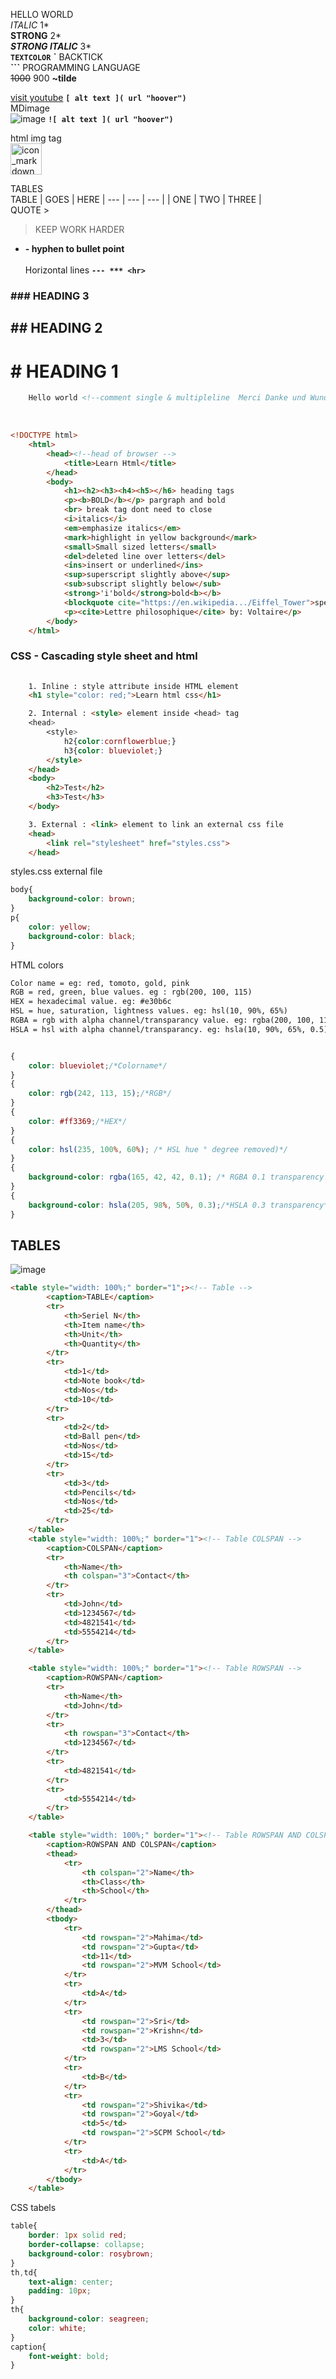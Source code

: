 HELLO WORLD<br>
*ITALIC* 1*<br>
**STRONG** 2*<br>
***STRONG ITALIC*** 3*<br>
**`TEXTCOLOR`** **`** BACKTICK<br>
**```** PROGRAMMING LANGUAGE<br>
~~1000~~ 900 **~tilde** <br>

[visit youtube](https://www.youtube.com/ "just right") **``[ alt text ]( url "hoover")``**<br>
MDimage<br>
![image](images/icon_markdown.png "mmm...") **``![ alt text ]( url "hoover")``**<br>

html img tag<br>
<img src="images/icon_markdown.png" alt="icon_markdown" width="50" height="50"><br>

TABLES<br>
TABLE | GOES | HERE
| --- | --- | --- |
| ONE | TWO | THREE |<br>
QUOTE >
> KEEP WORK HARDER <br> 

- **- hyphen to bullet point**<br><br>
Horizontal lines **`--- *** <hr>`**<br>


### ### HEADING 3
## ## HEADING 2
# # HEADING 1



```html    
    Hello world <!--comment single & multipleline  Merci Danke und Wunderbar--> HTML stands for hyper text markup language, Created by Tim Berners Lee in 1991, Html used for create web pages. 
```
<br>

```html
<!DOCTYPE html>
    <html>
        <head><!--head of browser -->
            <title>Learn Html</title>
        </head>
        <body>
            <h1><h2><h3><h4><h5></h6> heading tags 
            <p><b>BOLD</b></p> pargraph and bold
            <br> break tag dont need to close
            <i>italics</i>
            <em>emphasize italics</em>
            <mark>highlight in yellow background</mark>
            <small>Small sized letters</small>
            <del>deleted line over letters</del>
            <ins>insert or underlined</ins>
            <sup>superscript slightly above</sup> 
            <sub>subscript slightly below</sub>
            <strong>'i'bold</strong>bold<b></b>
            <blockquote cite="https://en.wikipedia.../Eiffel_Tower">specifies a section that is quoted from another source</blockquote>
            <p><cite>Lettre philosophique</cite> by: Voltaire</p> 
        </body>
    </html>
```
### CSS - Cascading style sheet and html
```html
    
    1. Inline : style attribute inside HTML element
    <h1 style="color: red;">Learn html css</h1>

    2. Internal : <style> element inside <head> tag 
    <head>
        <style>
            h2{color:cornflowerblue;}
            h3{color: blueviolet;}
        </style>
    </head>
    <body>
        <h2>Test</h2>
        <h3>Test</h3>
    </body>

    3. External : <link> element to link an external css file
    <head>
        <link rel="stylesheet" href="styles.css">
    </head>
```
styles.css external file
```css
body{
    background-color: brown;
}
p{
    color: yellow;
    background-color: black;
}
```
HTML colors
```html
Color name = eg: red, tomoto, gold, pink
RGB = red, green, blue values. eg : rgb(200, 100, 115)
HEX = hexadecimal value. eg: #e30b6c
HSL = hue, saturation, lightness values. eg: hsl(10, 90%, 65%)
RGBA = rgb with alpha channel/transparancy value. eg: rgba(200, 100, 115, 0.4)
HSLA = hsl with alpha channel/transparancy. eg: hsla(10, 90%, 65%, 0.5)
```
```CSS

{
    color: blueviolet;/*Colorname*/ 
}
{
    color: rgb(242, 113, 15);/*RGB*/
}
{
    color: #ff3369;/*HEX*/
}
{
    color: hsl(235, 100%, 60%); /* HSL hue ° degree removed)*/ 
}
{
    background-color: rgba(165, 42, 42, 0.1); /* RGBA 0.1 transparency percentage added*/
}
{
    background-color: hsla(205, 98%, 50%, 0.3);/*HSLA 0.3 transparency*/
}
```
## TABLES
![image](images/table_image.png "tabels")

```html
<table style="width: 100%;" border="1";><!-- Table -->
        <caption>TABLE</caption>
        <tr>
            <th>Seriel N</th>
            <th>Item name</th>
            <th>Unit</th>
            <th>Quantity</th>
        </tr>
        <tr>
            <td>1</td>
            <td>Note book</td>
            <td>Nos</td>
            <td>10</td>
        </tr>
        <tr>
            <td>2</td>
            <td>Ball pen</td>
            <td>Nos</td>
            <td>15</td>
        </tr>
        <tr>
            <td>3</td>
            <td>Pencils</td>
            <td>Nos</td>
            <td>25</td>
        </tr>
    </table>
    <table style="width: 100%;" border="1"><!-- Table COLSPAN -->
        <caption>COLSPAN</caption>
        <tr>
            <th>Name</th>
            <th colspan="3">Contact</th>
        </tr>
        <tr>
            <td>John</td>
            <td>1234567</td>
            <td>4821541</td>
            <td>5554214</td>
        </tr>
    </table>

    <table style="width: 100%;" border="1"><!-- Table ROWSPAN -->
        <caption>ROWSPAN</caption>
        <tr>
            <th>Name</th>
            <td>John</td>
        </tr>
        <tr>
            <th rowspan="3">Contact</th>
            <td>1234567</td>
        </tr>
        <tr>
            <td>4821541</td>
        </tr>
        <tr>
            <td>5554214</td>
        </tr>
    </table>

    <table style="width: 100%;" border="1"><!-- Table ROWSPAN AND COLSPAN -->
        <caption>ROWSPAN AND COLSPAN</caption>
        <thead>
            <tr>
                <th colspan="2">Name</th>
                <th>Class</th>
                <th>School</th>
            </tr>
        </thead>
        <tbody>
            <tr>
                <td rowspan="2">Mahima</td>
                <td rowspan="2">Gupta</td>
                <td>11</td>
                <td rowspan="2">MVM School</td>
            </tr>
            <tr>
                <td>A</td>
            </tr>
            <tr>
                <td rowspan="2">Sri</td>
                <td rowspan="2">Krishn</td>
                <td>3</td>
                <td rowspan="2">LMS School</td>
            </tr>
            <tr>
                <td>B</td>
            </tr>
            <tr>
                <td rowspan="2">Shivika</td>
                <td rowspan="2">Goyal</td>
                <td>5</td>
                <td rowspan="2">SCPM School</td>
            </tr>
            <tr>
                <td>A</td>
            </tr>
        </tbody>
    </table>
```
CSS tabels
```css
table{
    border: 1px solid red;
    border-collapse: collapse;
    background-color: rosybrown;
}
th,td{
    text-align: center;
    padding: 10px;
}
th{
    background-color: seagreen;
    color: white;
}
caption{
    font-weight: bold;
}
```